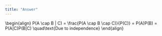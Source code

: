 ```yaml
---
title: "Answer"
---
```


\begin{align}
        P(A \cap B | C) = \frac{P(A \cap B \cap C)}{P(C)} = P(A)P(B) = P(A|C)P(B|C) \quad\text{Due to independence}
    \end{align}
